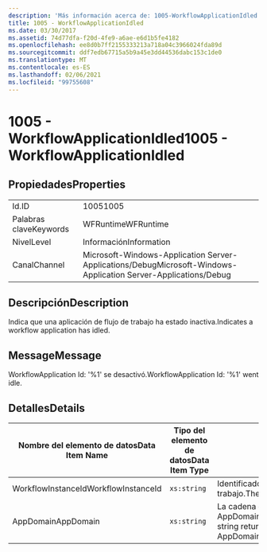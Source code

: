 ```yaml
---
description: 'Más información acerca de: 1005-WorkflowApplicationIdled'
title: 1005 - WorkflowApplicationIdled
ms.date: 03/30/2017
ms.assetid: 74d77dfa-f20d-4fe9-a6ae-e6d1b5fe4182
ms.openlocfilehash: ee8d0b7ff2155333213a718a04c3966024fda89d
ms.sourcegitcommit: ddf7edb67715a5b9a45e3dd44536dabc153c1de0
ms.translationtype: MT
ms.contentlocale: es-ES
ms.lasthandoff: 02/06/2021
ms.locfileid: "99755608"
---
```

# <a name="1005---workflowapplicationidled"></a><span data-ttu-id="8b78f-103">1005 - WorkflowApplicationIdled</span><span class="sxs-lookup"><span data-stu-id="8b78f-103">1005 - WorkflowApplicationIdled</span></span>

## <a name="properties"></a><span data-ttu-id="8b78f-104">Propiedades</span><span class="sxs-lookup"><span data-stu-id="8b78f-104">Properties</span></span>  
  
|||  
|-|-|  
|<span data-ttu-id="8b78f-105">Id.</span><span class="sxs-lookup"><span data-stu-id="8b78f-105">ID</span></span>|<span data-ttu-id="8b78f-106">1005</span><span class="sxs-lookup"><span data-stu-id="8b78f-106">1005</span></span>|  
|<span data-ttu-id="8b78f-107">Palabras clave</span><span class="sxs-lookup"><span data-stu-id="8b78f-107">Keywords</span></span>|<span data-ttu-id="8b78f-108">WFRuntime</span><span class="sxs-lookup"><span data-stu-id="8b78f-108">WFRuntime</span></span>|  
|<span data-ttu-id="8b78f-109">Nivel</span><span class="sxs-lookup"><span data-stu-id="8b78f-109">Level</span></span>|<span data-ttu-id="8b78f-110">Información</span><span class="sxs-lookup"><span data-stu-id="8b78f-110">Information</span></span>|  
|<span data-ttu-id="8b78f-111">Canal</span><span class="sxs-lookup"><span data-stu-id="8b78f-111">Channel</span></span>|<span data-ttu-id="8b78f-112">Microsoft-Windows-Application Server-Applications/Debug</span><span class="sxs-lookup"><span data-stu-id="8b78f-112">Microsoft-Windows-Application Server-Applications/Debug</span></span>|  
  
## <a name="description"></a><span data-ttu-id="8b78f-113">Descripción</span><span class="sxs-lookup"><span data-stu-id="8b78f-113">Description</span></span>  

 <span data-ttu-id="8b78f-114">Indica que una aplicación de flujo de trabajo ha estado inactiva.</span><span class="sxs-lookup"><span data-stu-id="8b78f-114">Indicates a workflow application has idled.</span></span>  
  
## <a name="message"></a><span data-ttu-id="8b78f-115">Message</span><span class="sxs-lookup"><span data-stu-id="8b78f-115">Message</span></span>  

 <span data-ttu-id="8b78f-116">WorkflowApplication Id: '%1' se desactivó.</span><span class="sxs-lookup"><span data-stu-id="8b78f-116">WorkflowApplication Id: '%1' went idle.</span></span>  
  
## <a name="details"></a><span data-ttu-id="8b78f-117">Detalles</span><span class="sxs-lookup"><span data-stu-id="8b78f-117">Details</span></span>  
  
|<span data-ttu-id="8b78f-118">Nombre del elemento de datos</span><span class="sxs-lookup"><span data-stu-id="8b78f-118">Data Item Name</span></span>|<span data-ttu-id="8b78f-119">Tipo del elemento de datos</span><span class="sxs-lookup"><span data-stu-id="8b78f-119">Data Item Type</span></span>|<span data-ttu-id="8b78f-120">Descripción</span><span class="sxs-lookup"><span data-stu-id="8b78f-120">Description</span></span>|  
|--------------------|--------------------|-----------------|  
|<span data-ttu-id="8b78f-121">WorkflowInstanceId</span><span class="sxs-lookup"><span data-stu-id="8b78f-121">WorkflowInstanceId</span></span>|`xs:string`|<span data-ttu-id="8b78f-122">Identificador de la aplicación del flujo de trabajo.</span><span class="sxs-lookup"><span data-stu-id="8b78f-122">The workflow application id</span></span>|  
|<span data-ttu-id="8b78f-123">AppDomain</span><span class="sxs-lookup"><span data-stu-id="8b78f-123">AppDomain</span></span>|`xs:string`|<span data-ttu-id="8b78f-124">La cadena devuelta por AppDomain.CurrentDomain.FriendlyName.</span><span class="sxs-lookup"><span data-stu-id="8b78f-124">The string returned by AppDomain.CurrentDomain.FriendlyName.</span></span>|
